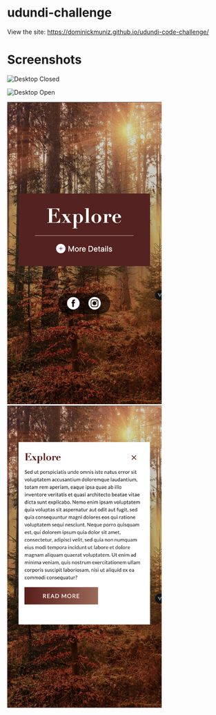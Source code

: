 # udundi-challenge

View the site: https://dominickmuniz.github.io/udundi-code-challenge/



    
# Screenshots

![Desktop Closed](readme-images/desktop-closed.png)

![Desktop Open](readme-images/desktop-open.png)



<img src="readme-images/mobile-closed.png" alt="Mobile Closed" height="700" />

<img src="readme-images/mobile-open.png" alt="Mobile Open" height="700" />
